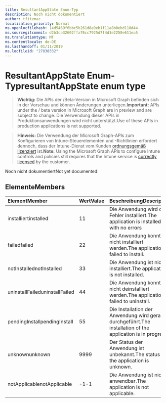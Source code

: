 ```yaml
---
title: ResultantAppState Enum-Typ
description: Noch nicht dokumentiert
author: tfitzmac
localization_priority: Normal
ms.openlocfilehash: 14d5469f6bbc5b261d8a9eb1f11a8b0ebd118d44
ms.sourcegitcommit: d2b3ca32602ffa76cc7925d7f4d1e2258e611ea5
ms.translationtype: MT
ms.contentlocale: de-DE
ms.lasthandoff: 01/11/2019
ms.locfileid: "27838332"
---
```

# <a name="resultantappstate-enum-type"></a><span data-ttu-id="557aa-103">ResultantAppState Enum-Typ</span><span class="sxs-lookup"><span data-stu-id="557aa-103">resultantAppState enum type</span></span>

> <span data-ttu-id="557aa-104">**Wichtig:** Die APIs der /Beta-Version in Microsoft Graph befinden sich in der Vorschau und können Änderungen unterliegen.</span><span class="sxs-lookup"><span data-stu-id="557aa-104">**Important:** APIs under the / beta version in Microsoft Graph are in preview and are subject to change.</span></span> <span data-ttu-id="557aa-105">Die Verwendung dieser APIs in Produktionsanwendungen wird nicht unterstützt.</span><span class="sxs-lookup"><span data-stu-id="557aa-105">Use of these APIs in production applications is not supported.</span></span>

> <span data-ttu-id="557aa-106">**Hinweis:** Die Verwendung der Microsoft Graph-APIs zum Konfigurieren von Intune-Steuerelementen und -Richtlinien erfordert dennoch, dass der Intune-Dienst vom Kunden [ordnungsgemäß lizenziert](https://go.microsoft.com/fwlink/?linkid=839381) ist.</span><span class="sxs-lookup"><span data-stu-id="557aa-106">**Note:** Using the Microsoft Graph APIs to configure Intune controls and policies still requires that the Intune service is [correctly licensed](https://go.microsoft.com/fwlink/?linkid=839381) by the customer.</span></span>

<span data-ttu-id="557aa-107">Noch nicht dokumentiert</span><span class="sxs-lookup"><span data-stu-id="557aa-107">Not yet documented</span></span>
## <a name="members"></a><span data-ttu-id="557aa-108">Elemente</span><span class="sxs-lookup"><span data-stu-id="557aa-108">Members</span></span>
|<span data-ttu-id="557aa-109">Element</span><span class="sxs-lookup"><span data-stu-id="557aa-109">Member</span></span>|<span data-ttu-id="557aa-110">Wert</span><span class="sxs-lookup"><span data-stu-id="557aa-110">Value</span></span>|<span data-ttu-id="557aa-111">Beschreibung</span><span class="sxs-lookup"><span data-stu-id="557aa-111">Description</span></span>|
|:---|:---|:---|
|<span data-ttu-id="557aa-112">installiert</span><span class="sxs-lookup"><span data-stu-id="557aa-112">installed</span></span>|<span data-ttu-id="557aa-113">1</span><span class="sxs-lookup"><span data-stu-id="557aa-113">1</span></span>|<span data-ttu-id="557aa-114">Die Anwendung wird ohne Fehler installiert.</span><span class="sxs-lookup"><span data-stu-id="557aa-114">The application is installed with no errors</span></span>|
|<span data-ttu-id="557aa-115">failed</span><span class="sxs-lookup"><span data-stu-id="557aa-115">failed</span></span>|<span data-ttu-id="557aa-116">2</span><span class="sxs-lookup"><span data-stu-id="557aa-116">2</span></span>|<span data-ttu-id="557aa-117">Die Anwendung konnte nicht installiert werden.</span><span class="sxs-lookup"><span data-stu-id="557aa-117">The application failed to install.</span></span>|
|<span data-ttu-id="557aa-118">notInstalled</span><span class="sxs-lookup"><span data-stu-id="557aa-118">notInstalled</span></span>|<span data-ttu-id="557aa-119">3</span><span class="sxs-lookup"><span data-stu-id="557aa-119">3</span></span>|<span data-ttu-id="557aa-120">Die Anwendung ist nicht installiert.</span><span class="sxs-lookup"><span data-stu-id="557aa-120">The application is not installed.</span></span>|
|<span data-ttu-id="557aa-121">uninstallFailed</span><span class="sxs-lookup"><span data-stu-id="557aa-121">uninstallFailed</span></span>|<span data-ttu-id="557aa-122">4</span><span class="sxs-lookup"><span data-stu-id="557aa-122">4</span></span>|<span data-ttu-id="557aa-123">Die Anwendung konnte nicht deinstalliert werden.</span><span class="sxs-lookup"><span data-stu-id="557aa-123">The application failed to uninstall.</span></span>|
|<span data-ttu-id="557aa-124">pendingInstall</span><span class="sxs-lookup"><span data-stu-id="557aa-124">pendingInstall</span></span>|<span data-ttu-id="557aa-125">5</span><span class="sxs-lookup"><span data-stu-id="557aa-125">5</span></span>|<span data-ttu-id="557aa-126">Die Installation der Anwendung wird gerade durchgeführt.</span><span class="sxs-lookup"><span data-stu-id="557aa-126">The installation of the application is in progress.</span></span>|
|<span data-ttu-id="557aa-127">unknown</span><span class="sxs-lookup"><span data-stu-id="557aa-127">unknown</span></span>|<span data-ttu-id="557aa-128">99</span><span class="sxs-lookup"><span data-stu-id="557aa-128">99</span></span>|<span data-ttu-id="557aa-129">Der Status der Anwendung ist unbekannt.</span><span class="sxs-lookup"><span data-stu-id="557aa-129">The status of the application is unknown.</span></span>|
|<span data-ttu-id="557aa-130">notApplicable</span><span class="sxs-lookup"><span data-stu-id="557aa-130">notApplicable</span></span>|<span data-ttu-id="557aa-131">-1</span><span class="sxs-lookup"><span data-stu-id="557aa-131">-1</span></span>|<span data-ttu-id="557aa-132">Die Anwendung ist nicht anwendbar.</span><span class="sxs-lookup"><span data-stu-id="557aa-132">The application is not applicable.</span></span>|





